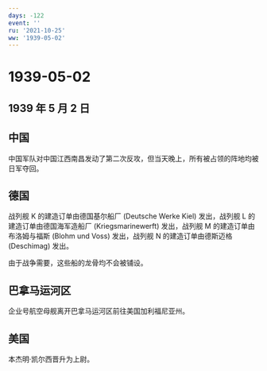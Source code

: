 ```yaml
---
days: -122
event: ''
ru: '2021-10-25'
ww: '1939-05-02'
---
```


# 1939-05-02

## 1939 年 5 月 2 日

## 中国

中国军队对中国江西南昌发动了第二次反攻，但当天晚上，所有被占领的阵地均被日军夺回。

## 德国

战列舰 K 的建造订单由德国基尔船厂 (Deutsche Werke Kiel) 发出，战列舰 L
的建造订单由德国海军造船厂 (Kriegsmarinewerft) 发出，战列舰 M
的建造订单由布洛姆与福斯 (Blohm und Voss) 发出，战列舰 N
的建造订单由德斯迈格 (Deschimag) 发出。

由于战争需要，这些船的龙骨均不会被铺设。

## 巴拿马运河区

企业号航空母舰离开巴拿马运河区前往美国加利福尼亚州。

## 美国

本杰明·凯尔西晋升为上尉。